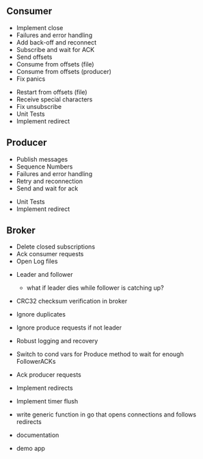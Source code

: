 ## Consumer
+ Implement close
+ Failures and error handling
+ Add back-off and reconnect
+ Subscribe and wait for ACK
+ Send offsets
+ Consume from offsets (file)
+ Consume from offsets (producer)
+ Fix panics
- Restart from offsets (file)
- Receive special characters
- Fix unsubscribe
- Unit Tests
- Implement redirect

## Producer
+ Publish messages
+ Sequence Numbers
+ Failures and error handling
+ Retry and reconnection
+ Send and wait for ack
- Unit Tests
- Implement redirect

## Broker
+ Delete closed subscriptions
+ Ack consumer requests
+ Open Log files
- Leader and follower
  - what if leader dies while follower is catching up?
- CRC32 checksum verification in broker
- Ignore duplicates
- Ignore produce requests if not leader
- Robust logging and recovery
- Switch to cond vars for Produce method to wait for enough FollowerACKs
- Ack producer requests
- Implement redirects
- Implement timer flush

- write generic function in go that opens connections and follows redirects

- documentation
- demo app
